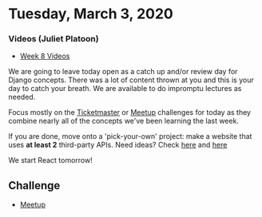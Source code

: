 Tuesday, March 3, 2020
=====================
### Videos (Juliet Platoon)
* [Week 8 Videos](https://www.youtube.com/playlist?list=PLu0CiQ7bzwETyxQsXFj_HYt9VyTViUnu8)

We are going to leave today open as a catch up and/or review day for Django concepts. There was a lot of content thrown at you and this is your day to catch your breath. We are available to do impromptu lectures as needed.

Focus mostly on the [Ticketmaster](https://github.com/kiloplatoon/ticketmaster) or [Meetup](https://github.com/kiloplatoon/django-meetup) challenges for today as they combine nearly all of the concepts we've been learning the last week.

If you are done, move onto a 'pick-your-own' project: make a website that uses **at least 2** third-party APIs. Need ideas? Check [here](https://rapidapi.com/?utm_campaign=easiest-api-to-learn&utm_medium=link&utm_source=quora) and [here](https://apilist.fun/)

We start React tomorrow!

## Challenge
- [Meetup](https://github.com/kiloplatoon/django-meetup)
